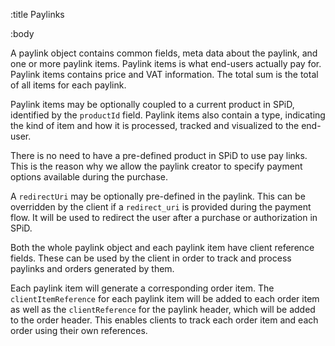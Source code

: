 :title Paylinks

:body

A paylink object contains common fields, meta data about the paylink, and one or
more paylink items. Paylink items is what end-users actually pay for. Paylink
items contains price and VAT information. The total sum is the total of all
items for each paylink.

Paylink items may be optionally coupled to a current product in SPiD, identified
by the `productId` field. Paylink items also contain a type, indicating the kind
of item and how it is processed, tracked and visualized to the end-user.

There is no need to have a pre-defined product in SPiD to use pay links. This is
the reason why we allow the paylink creator to specify payment options available
during the purchase.

A `redirectUri` may be optionally pre-defined in the paylink. This can be
overridden by the client if a `redirect_uri` is provided during the payment
flow. It will be used to redirect the user after a purchase or authorization in
SPiD.

Both the whole paylink object and each paylink item have client reference
fields. These can be used by the client in order to track and process paylinks
and orders generated by them.

Each paylink item will generate a corresponding order item. The
`clientItemReference` for each paylink item will be added to each order item as
well as the `clientReference` for the paylink header, which will be added to the
order header. This enables clients to track each order item and each order using
their own references.
